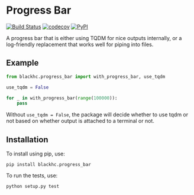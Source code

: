 # Progress Bar

[![Build Status](https://travis-ci.com/BlackHC/progress_bar.svg?branch=master)](https://travis-ci.com/BlackHC/progress_bar) [![codecov](https://codecov.io/gh/BlackHC/progress_bar/branch/master/graph/badge.svg)](https://codecov.io/gh/BlackHC/progress_bar) [![PyPI](https://img.shields.io/badge/PyPI-progress_bar-blue.svg)](https://pypi.python.org/pypi/progress_bar/)

A progress bar that is either using TQDM for nice outputs internally, or a log-friendly replacement that works well for piping into files.

## Example

```python
from blackhc.progress_bar import with_progress_bar, use_tqdm

use_tqdm = False

for _ in with_progress_bar(range(100000)):
    pass
```

Without `use_tqdm = False`, the package will decide whether to use tqdm or not based on whether output is attached to a terminal or not.

## Installation

To install using pip, use:

```
pip install blackhc.progress_bar
```

To run the tests, use:

```
python setup.py test
```
